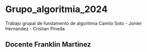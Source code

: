 # Grupo_algoritmia_2024
Trabajo grupal de fundamento de algoritmia
Camilo Soto - Jonier Hernandez - Cristian Pineda 
## Docente Franklin Martinez
